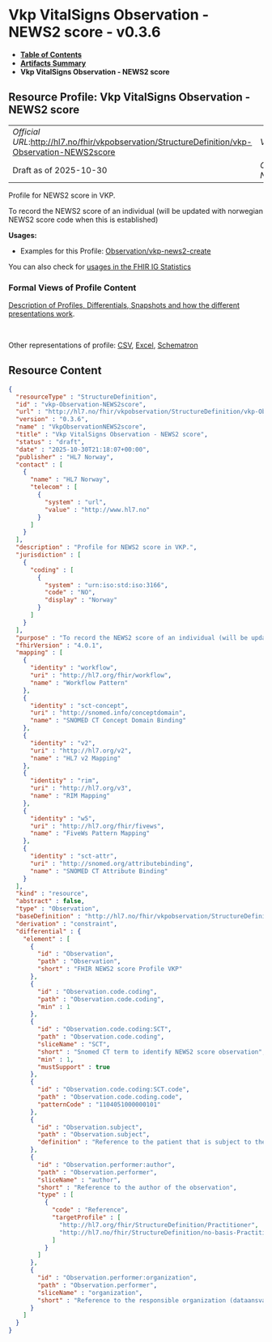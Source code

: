 # Vkp VitalSigns Observation - NEWS2 score - v0.3.6

* [**Table of Contents**](toc.md)
* [**Artifacts Summary**](artifacts.md)
* **Vkp VitalSigns Observation - NEWS2 score**

## Resource Profile: Vkp VitalSigns Observation - NEWS2 score 

| | |
| :--- | :--- |
| *Official URL*:http://hl7.no/fhir/vkpobservation/StructureDefinition/vkp-Observation-NEWS2score | *Version*:0.3.6 |
| Draft as of 2025-10-30 | *Computable Name*:VkpObservationNEWS2score |

 
Profile for NEWS2 score in VKP. 

 
To record the NEWS2 score of an individual (will be updated with norwegian NEWS2 score code when this is established) 

**Usages:**

* Examples for this Profile: [Observation/vkp-news2-create](Observation-vkp-news2-create.md)

You can also check for [usages in the FHIR IG Statistics](https://packages2.fhir.org/xig/hl7.fhir.no.vkp.observation|current/StructureDefinition/vkp-Observation-NEWS2score)

### Formal Views of Profile Content

 [Description of Profiles, Differentials, Snapshots and how the different presentations work](http://build.fhir.org/ig/FHIR/ig-guidance/readingIgs.html#structure-definitions). 

 

Other representations of profile: [CSV](StructureDefinition-vkp-Observation-NEWS2score.csv), [Excel](StructureDefinition-vkp-Observation-NEWS2score.xlsx), [Schematron](StructureDefinition-vkp-Observation-NEWS2score.sch) 



## Resource Content

```json
{
  "resourceType" : "StructureDefinition",
  "id" : "vkp-Observation-NEWS2score",
  "url" : "http://hl7.no/fhir/vkpobservation/StructureDefinition/vkp-Observation-NEWS2score",
  "version" : "0.3.6",
  "name" : "VkpObservationNEWS2score",
  "title" : "Vkp VitalSigns Observation - NEWS2 score",
  "status" : "draft",
  "date" : "2025-10-30T21:18:07+00:00",
  "publisher" : "HL7 Norway",
  "contact" : [
    {
      "name" : "HL7 Norway",
      "telecom" : [
        {
          "system" : "url",
          "value" : "http://www.hl7.no"
        }
      ]
    }
  ],
  "description" : "Profile for NEWS2 score in VKP.",
  "jurisdiction" : [
    {
      "coding" : [
        {
          "system" : "urn:iso:std:iso:3166",
          "code" : "NO",
          "display" : "Norway"
        }
      ]
    }
  ],
  "purpose" : "To record the NEWS2 score of an individual (will be updated with norwegian NEWS2 score code when this is established)",
  "fhirVersion" : "4.0.1",
  "mapping" : [
    {
      "identity" : "workflow",
      "uri" : "http://hl7.org/fhir/workflow",
      "name" : "Workflow Pattern"
    },
    {
      "identity" : "sct-concept",
      "uri" : "http://snomed.info/conceptdomain",
      "name" : "SNOMED CT Concept Domain Binding"
    },
    {
      "identity" : "v2",
      "uri" : "http://hl7.org/v2",
      "name" : "HL7 v2 Mapping"
    },
    {
      "identity" : "rim",
      "uri" : "http://hl7.org/v3",
      "name" : "RIM Mapping"
    },
    {
      "identity" : "w5",
      "uri" : "http://hl7.org/fhir/fivews",
      "name" : "FiveWs Pattern Mapping"
    },
    {
      "identity" : "sct-attr",
      "uri" : "http://snomed.org/attributebinding",
      "name" : "SNOMED CT Attribute Binding"
    }
  ],
  "kind" : "resource",
  "abstract" : false,
  "type" : "Observation",
  "baseDefinition" : "http://hl7.no/fhir/vkpobservation/StructureDefinition/vkp-Observation",
  "derivation" : "constraint",
  "differential" : {
    "element" : [
      {
        "id" : "Observation",
        "path" : "Observation",
        "short" : "FHIR NEWS2 score Profile VKP"
      },
      {
        "id" : "Observation.code.coding",
        "path" : "Observation.code.coding",
        "min" : 1
      },
      {
        "id" : "Observation.code.coding:SCT",
        "path" : "Observation.code.coding",
        "sliceName" : "SCT",
        "short" : "Snomed CT term to identify NEWS2 score observation",
        "min" : 1,
        "mustSupport" : true
      },
      {
        "id" : "Observation.code.coding:SCT.code",
        "path" : "Observation.code.coding.code",
        "patternCode" : "1104051000000101"
      },
      {
        "id" : "Observation.subject",
        "path" : "Observation.subject",
        "definition" : "Reference to the patient that is subject to the encounter, identified by Norwegian national id number (Fødselsnummer or DNR).\r\n\r\nA link to a resource representing the person or the group to whom the medication will be given.\r\n\r\nVKP always references a Patient Resource using a norwegian national id number (Fødselsnummer or DNR) in a logical identifier in the subject.identifier element.\r\nThe Name of the patient should be given in the subject.display element.\r\n\r\nExample:\r\n~~~~\r\n\"subject\":{\r\n   \"identifier\":{\r\n      \"system\":\"urn:oid:2.16.578.1.12.4.1.4.1\",\r\n      \"value\":\"05073500186\"\r\n     },\r\n     \"display\":\"Ærlend Sørgård\"\r\n}\r\n~~~~"
      },
      {
        "id" : "Observation.performer:author",
        "path" : "Observation.performer",
        "sliceName" : "author",
        "short" : "Reference to the author of the observation",
        "type" : [
          {
            "code" : "Reference",
            "targetProfile" : [
              "http://hl7.org/fhir/StructureDefinition/Practitioner",
              "http://hl7.no/fhir/StructureDefinition/no-basis-Practitioner"
            ]
          }
        ]
      },
      {
        "id" : "Observation.performer:organization",
        "path" : "Observation.performer",
        "sliceName" : "organization",
        "short" : "Reference to the responsible organization (dataansvarlig)"
      }
    ]
  }
}

```
